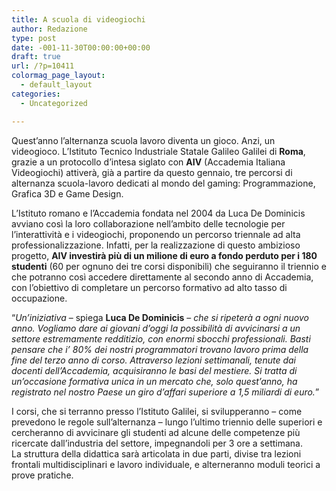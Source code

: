 ```yaml
---
title: A scuola di videogiochi
author: Redazione
type: post
date: -001-11-30T00:00:00+00:00
draft: true
url: /?p=10411
colormag_page_layout:
  - default_layout
categories:
  - Uncategorized

---
```

Quest’anno l’alternanza scuola lavoro diventa un gioco. Anzi, un videogioco. L’Istituto Tecnico Industriale Statale Galileo Galilei di **Roma**, grazie a un protocollo d’intesa siglato con **AIV** (Accademia Italiana Videogiochi) attiverà, già a partire da questo gennaio, tre percorsi di alternanza scuola-lavoro dedicati al mondo del gaming: Programmazione, Grafica 3D e Game Design.

L’Istituto romano e l’Accademia fondata nel 2004 da Luca De Dominicis avviano così la loro collaborazione nell’ambito delle tecnologie per l’interattività e i videogiochi, proponendo un percorso triennale ad alta professionalizzazione. Infatti, per la realizzazione di questo ambizioso progetto, **AIV investirà più di un milione di euro a fondo perduto per i 180 studenti** (60 per ognuno dei tre corsi disponibili) che seguiranno il triennio e che potranno così accedere direttamente al secondo anno di Accademia, con l’obiettivo di completare un percorso formativo ad alto tasso di occupazione.

“_Un’iniziativa_ – spiega **Luca De Dominicis** – _che si ripeterà a ogni nuovo anno. Vogliamo dare ai giovani d’oggi la possibilità di avvicinarsi a un settore estremamente redditizio, con enormi sbocchi professionali. Basti pensare che i’ 80% dei nostri programmatori trovano lavoro prima della fine del terzo anno di corso. Attraverso lezioni settimanali, tenute dai docenti dell’Accademia, acquisiranno le basi del mestiere. Si tratta di un’occasione formativa unica in un mercato che, solo quest’anno, ha registrato nel nostro Paese un giro d’affari superiore a 1,5 miliardi di euro._”

I corsi, che si terranno presso l’Istituto Galilei, si svilupperanno – come prevedono le regole sull’alternanza – lungo l’ultimo triennio delle superiori e cercheranno di avvicinare gli studenti ad alcune delle competenze più ricercate dall’industria del settore, impegnandoli per 3 ore a settimana. La struttura della didattica sarà articolata in due parti, divise tra lezioni frontali multidisciplinari e lavoro individuale, e alterneranno moduli teorici a prove pratiche.